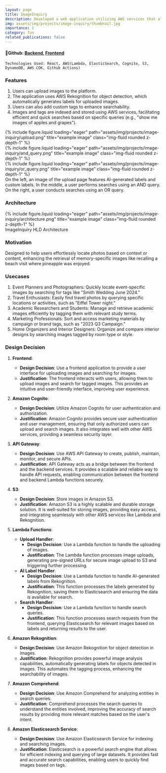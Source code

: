 ```yaml
---
layout: page
title: ImageInquiry
description: Developed a web application utilizing AWS services that allows users to upload images, automatically generate AI-based tags, and add custom tags for efficient image searching.
img: assets/img/projects/image-inquiry/thumbnail.jpg
importance: 1
category: fun
related_publications: false
---
```


#### 🔗Github: [Backend](https://github.com/deepjyotk/image-inquiry-backend), [Frontend](https://github.com/deepjyotk/image-inquiry-react-app)

    Technologies Used: React, AWS(Lambda, ElasticSearch, Cognito, S3, DynamoDB, AWS CDK, Github Actions)

### Features

1. Users can upload images to the platform.
2. The application uses AWS Rekognition for object detection, which automatically generates labels for uploaded images.
3. Users can also add custom tags to enhance searchability.
4. Images and tags are indexed and stored using AWS services, facilitating efficient and quick searches based on specific queries (e.g., "show me images of apples and grapes").
<div class="row">
    <div class="col-sm mt-3 mt-md-0">
        {% include figure.liquid loading="eager" path="assets/img/projects/image-inquiry/upload.png" title="example image" class="img-fluid rounded z-depth-1" %}
    </div>
    <div class="col-sm mt-3 mt-md-0">
        {% include figure.liquid loading="eager" path="assets/img/projects/image-inquiry/and_query.png" title="example image" class="img-fluid rounded z-depth-1" %}
    </div>
    <div class="col-sm mt-3 mt-md-0">
        {% include figure.liquid loading="eager" path="assets/img/projects/image-inquiry/or_query.png" title="example image" class="img-fluid rounded z-depth-1" %}
    </div>
</div>
<div class="caption">
   On the left, an image of the upload page features AI-generated labels and custom labels. In the middle, a user performs searches using an AND query. On the right, a user conducts searches using an OR query.
</div>

### Architecture

<div class="row">
    <div class="col-sm mt-3 mt-md-0">
        {% include figure.liquid loading="eager" path="assets/img/projects/image-inquiry/architecture.png" title="example image" class="img-fluid rounded z-depth-1" %}
    </div>
</div>
<div class="caption">
    ImageInquiry HLD Architecture
</div>

### Motivation

Designed to help users effortlessly locate photos based on context or content, enhancing the retrieval of memory-specific images like recalling a beach visit where pineapple was enjoyed.

### Usecases

1. Event Planners and Photographers: Quickly locate event-specific images by searching for tags like "Smith Wedding June 2024."
2. Travel Enthusiasts: Easily find travel photos by querying specific locations or activities, such as "Eiffel Tower night."
3. Academic Researchers and Students: Manage and retrieve academic images efficiently by tagging them with relevant study terms.
4. Marketing Professionals: Sort and access marketing materials by campaign or brand tags, such as "2023 Q3 Campaign."
5. Home Organizers and Interior Designers: Organize and compare interior designs by searching images tagged by room type or style.

### Design Decision

1. **Frontend**:

   - **Design Decision**: Use a frontend application to provide a user interface for uploading images and searching for images.
   - **Justification**: The frontend interacts with users, allowing them to upload images and search for tagged images. This provides an intuitive and user-friendly interface, improving user experience.

2. **Amazon Cognito**:

   - **Design Decision**: Utilize Amazon Cognito for user authentication and authorization.
   - **Justification**: Amazon Cognito provides secure user authentication and user management, ensuring that only authorized users can upload and search images. It also integrates well with other AWS services, providing a seamless security layer.

3. **API Gateway**:

   - **Design Decision**: Use AWS API Gateway to create, publish, maintain, monitor, and secure APIs.
   - **Justification**: API Gateway acts as a bridge between the frontend and the backend services. It provides a scalable and reliable way to handle API requests, enabling communication between the frontend and backend Lambda functions securely.

4. **S3**:

   - **Design Decision**: Store images in Amazon S3.
   - **Justification**: Amazon S3 is a highly scalable and durable storage solution. It is well-suited for storing images, providing easy access, and integrating seamlessly with other AWS services like Lambda and Rekognition.

5. **Lambda Functions**:

   - **Upload Handler**:
     - **Design Decision**: Use a Lambda function to handle the uploading of images.
     - **Justification**: The Lambda function processes image uploads, generating pre-signed URLs for secure image upload to S3 and triggering further processing.
   - **AI Label Handler**:
     - **Design Decision**: Use a Lambda function to handle AI-generated labels from Rekognition.
     - **Justification**: This function processes the labels generated by Rekognition, saving them to Elasticsearch and ensuring the data is available for search.
   - **Search Handler**:
     - **Design Decision**: Use a Lambda function to handle search queries.
     - **Justification**: This function processes search requests from the frontend, querying Elasticsearch for relevant images based on labels and returning results to the user.

6. **Amazon Rekognition**:

   - **Design Decision**: Use Amazon Rekognition for object detection in images.
   - **Justification**: Rekognition provides powerful image analysis capabilities, automatically generating labels for objects detected in images. This automates the tagging process, enhancing the searchability of images.

7. **Amazon Comprehend**:

   - **Design Decision**: Use Amazon Comprehend for analyzing entities in search queries.
   - **Justification**: Comprehend processes the search queries to understand the entities involved, improving the accuracy of search results by providing more relevant matches based on the user's intent.

8. **Amazon Elasticsearch Service**:
   - **Design Decision**: Use Amazon Elasticsearch Service for indexing and searching images.
   - **Justification**: Elasticsearch is a powerful search engine that allows for efficient indexing and querying of large datasets. It provides fast and accurate search capabilities, enabling users to quickly find images based on tags.

